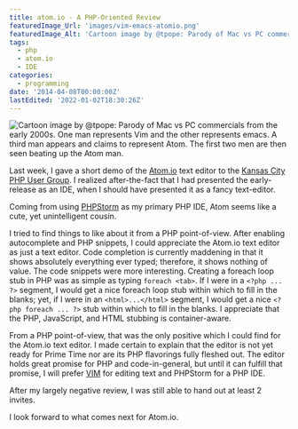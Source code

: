 ```yaml
---
title: atom.io - A PHP-Oriented Review
featuredImage_Url: 'images/vim-emacs-atomio.png'
featuredImage_Alt: 'Cartoon image by @tpope: Parody of Mac vs PC commercials from the early 2000s. One man represents Vim and the other represents emacs. A third man appears and claims to represent Atom. The first two men are then seen beating up the Atom man.'
tags:
  - php
  - atom.io
  - IDE
categories:
  - programming
date: '2014-04-08T00:00:00Z'
lastEdited: '2022-01-02T18:30:26Z'
---
```


![Cartoon image by @tpope: Parody of Mac vs PC commercials from the early 2000s. One man represents Vim and the other represents emacs. A third man appears and claims to represent Atom. The first two men are then seen beating up the Atom man.](images/vim-emacs-atomio.png 'Image credit: Tim Pope @pope')

Last week, I gave a short demo of the [Atom.io](https://atom.io) text editor to the [Kansas City PHP User Group](https://kcphpug.org/). I realized after-the-fact that I had presented the early-release as an IDE, when I should have presented it as a fancy text-editor.

Coming from using [PHPStorm](https://www.jetbrains.com/phpstorm/) as my primary PHP IDE, Atom seems like a cute, yet unintelligent cousin.

I tried to find things to like about it from a PHP point-of-view. After enabling autocomplete and PHP snippets, I could appreciate the Atom.io text editor as just a text editor. Code completion is currently maddening in that it shows absolutely everything ever typed; therefore, it shows nothing of value. The code snippets were more interesting. Creating a foreach loop stub in PHP was as simple as typing `foreach <tab>`. If I were in a `<?php ... ?>` segment, I would get a nice foreach loop stub within which to fill in the blanks; yet, if I were in an `<html>...</html>` segment, I would get a nice `<?php foreach ... ?>` stub within which to fill in the blanks. I appreciate that the PHP, JavaScript, and HTML stubbing is container-aware.

From a PHP point-of-view, that was the only positive which I could find for the Atom.io text editor. I made certain to explain that the editor is not yet ready for Prime Time nor are its PHP flavorings fully fleshed out. The editor holds great promise for PHP and code-in-general, but until it can fulfill that promise, I will prefer [VIM](https://www.vim.org/) for editing text and PHPStorm for a PHP IDE.

After my largely negative review, I was still able to hand out at least 2 invites.

I look forward to what comes next for Atom.io.
